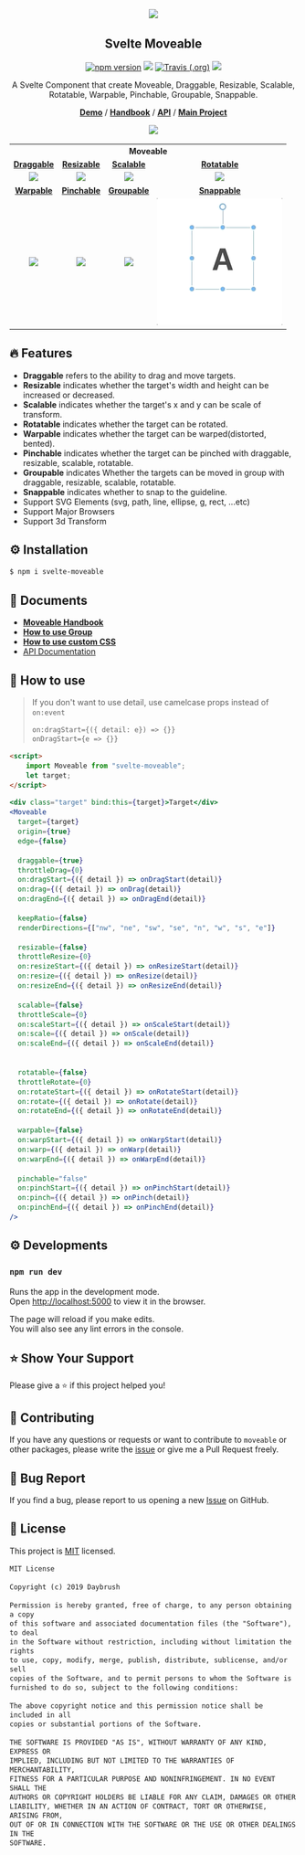 

<p align="middle" ><img src="https://raw.githubusercontent.com/daybrush/moveable/master/demo/images/logo.png"/></p>
<h2 align="middle">Svelte Moveable</h2>
<p align="middle">
<a href="https://www.npmjs.com/package/svelte-moveable" target="_blank"><img src="https://img.shields.io/npm/v/svelte-moveable.svg?style=flat-square&color=007acc&label=version" alt="npm version" /></a>
<img src="https://img.shields.io/badge/language-typescript-blue.svg?style=flat-square"/>
<a href="https://travis-ci.org/daybrush/moveable" target="_blank"><img alt="Travis (.org)" src="https://img.shields.io/travis/daybrush/moveable.svg?style=flat-square&label=build" /></a>
<a href="https://github.com/daybrush/moveable/blob/master/LICENSE" target="_blank"><img src="https://img.shields.io/github/license/daybrush/moveable.svg?style=flat-square&label=license&color=08CE5D"/></a>
</p>
<p align="middle">A Svelte Component that create Moveable, Draggable, Resizable, Scalable, Rotatable, Warpable, Pinchable, Groupable, Snappable.</p>
<p align="middle">
    <a href="https://daybrush.com/moveable" target="_blank"><strong>Demo</strong></a> /
    <a href="https://github.com/daybrush/moveable/blob/master/handbook/handbook.md" target="_blank"><strong>Handbook</strong></a> /
    <a href="https://daybrush.com/moveable/release/latest/doc/" target="_blank"><strong>API</strong></a> /
    <a href="https://github.com/daybrush/scena" target="_blank"><strong>Main Project</strong></a>
</p>

<p align="middle">
  <a href="https://codesandbox.io/s/svelte-moveable-demo-qi7fu" target="_blank"><img src="https://codesandbox.io/static/img/play-codesandbox.svg" /></a>
</p>


<table width="100%" align="center">
<tr>
<th colspan="4">Moveable</th>
</tr>
<tr>
<td align="center"><a href="https://github.com/daybrush/moveable/blob/master/handbook/handbook.md#toc-draggable"><strong>Draggable</strong></a></td>
<td align="center"><a href="https://github.com/daybrush/moveable/blob/master/handbook/handbook.md#toc-resizable"><strong>Resizable</strong></a></td>
<td align="center"><a href="https://github.com/daybrush/moveable/blob/master/handbook/handbook.md#toc-scalable"><strong>Scalable</strong></a></td>
<td align="center"><a href="https://github.com/daybrush/moveable/blob/master/handbook/handbook.md#toc-rotatable"><strong>Rotatable</strong></a></td>
</tr>
<tr>
<td align="center">
<img src="https://raw.githubusercontent.com/daybrush/moveable/master/demo/images/draggable.gif">
</td>
<td align="center">
<img src="https://raw.githubusercontent.com/daybrush/moveable/master/demo/images/resizable.gif">
</td>
<td align="center">
<img src="https://raw.githubusercontent.com/daybrush/moveable/master/demo/images/scalable.gif">
</td>
<td align="center">
<img src="https://raw.githubusercontent.com/daybrush/moveable/master/demo/images/rotatable.gif">
</td>
</tr>
<tr>
<td align="center"><a href="https://github.com/daybrush/moveable/blob/master/handbook/handbook.md#toc-warpable"><strong>Warpable</strong></a></td>
<td align="center"><a href="https://github.com/daybrush/moveable/blob/master/handbook/handbook.md#toc-pinchable"><strong>Pinchable</strong></a></td>
<td align="center"><a href="https://github.com/daybrush/moveable/blob/master/handbook/handbook.md#toc-group"><strong>Groupable</strong></a></td>
<td align="center"><a href="https://github.com/daybrush/moveable/blob/master/handbook/handbook.md#toc-snappable"><strong>Snappable</strong></a></td>
</tr>
<tr>
<td align="center"><img src="https://raw.githubusercontent.com/daybrush/moveable/master/demo/images/warpable.gif"></td>
<td align="center"><img src="https://raw.githubusercontent.com/daybrush/moveable/master/demo/images/pinchable.gif"></td>
<td align="center"><img src="https://raw.githubusercontent.com/daybrush/moveable/master/demo/images/groupable.gif"></td>
<td align="center"><img src="https://raw.githubusercontent.com/daybrush/moveable/master/demo/images/snappable.gif"></td>
</tr>
</table>


## 🔥 Features
* **Draggable** refers to the ability to drag and move targets.
* **Resizable** indicates whether the target's width and height can be increased or decreased.
* **Scalable** indicates whether the target's x and y can be scale of transform.
* **Rotatable** indicates whether the target can be rotated.
* **Warpable** indicates whether the target can be warped(distorted, bented).
* **Pinchable** indicates whether the target can be pinched with draggable, resizable, scalable, rotatable.
* **Groupable** indicates Whether the targets can be moved in group with draggable, resizable, scalable, rotatable.
* **Snappable** indicates whether to snap to the guideline.
* Support SVG Elements (svg, path, line, ellipse, g, rect, ...etc)
* Support Major Browsers
* Support 3d Transform


## ⚙️ Installation
```sh
$ npm i svelte-moveable
```

## 📄 Documents

* [**Moveable Handbook**](https://github.com/daybrush/moveable/blob/master/handbook/handbook.md)
* [**How to use Group**](https://github.com/daybrush/moveable/blob/master/handbook/handbook.md#toc-group)
* [**How to use custom CSS**](https://github.com/daybrush/moveable/blob/master/handbook/handbook.md#toc-custom-css)
* [API Documentation](https://daybrush.com/moveable/release/latest/doc/)

## 🚀 How to use
> If you don't want to use detail, use camelcase props instead of `on:event`
>
> ```
> on:dragStart={({ detail: e}) => {}}
> onDragStart={e => {}}
> ```

```html
<script>
    import Moveable from "svelte-moveable";
    let target;
</script>
```
```jsx
<div class="target" bind:this={target}>Target</div>
<Moveable
  target={target}
  origin={true}
  edge={false}

  draggable={true}
  throttleDrag={0}
  on:dragStart={({ detail }) => onDragStart(detail)}
  on:drag={({ detail }) => onDrag(detail)}
  on:dragEnd={({ detail }) => onDragEnd(detail)}

  keepRatio={false}
  renderDirections={["nw", "ne", "sw", "se", "n", "w", "s", "e"]}

  resizable={false}
  throttleResize={0}
  on:resizeStart={({ detail }) => onResizeStart(detail)}
  on:resize={({ detail }) => onResize(detail)}
  on:resizeEnd={({ detail }) => onResizeEnd(detail)}

  scalable={false}
  throttleScale={0}
  on:scaleStart={({ detail }) => onScaleStart(detail)}
  on:scale={({ detail }) => onScale(detail)}
  on:scaleEnd={({ detail }) => onScaleEnd(detail)}


  rotatable={false}
  throttleRotate={0}
  on:rotateStart={({ detail }) => onRotateStart(detail)}
  on:rotate={({ detail }) => onRotate(detail)}
  on:rotateEnd={({ detail }) => onRotateEnd(detail)}

  warpable={false}
  on:warpStart={({ detail }) => onWarpStart(detail)}
  on:warp={({ detail }) => onWarp(detail)}
  on:warpEnd={({ detail }) => onWarpEnd(detail)}

  pinchable="false"
  on:pinchStart={({ detail }) => onPinchStart(detail)}
  on:pinch={({ detail }) => onPinch(detail)}
  on:pinchEnd={({ detail }) => onPinchEnd(detail)}
/>

```


## ⚙️ Developments
### `npm run dev`

Runs the app in the development mode.<br>
Open [http://localhost:5000](http://localhost:5000) to view it in the browser.

The page will reload if you make edits.<br>
You will also see any lint errors in the console.



## ⭐️ Show Your Support
Please give a ⭐️ if this project helped you!


## 👏 Contributing

If you have any questions or requests or want to contribute to `moveable` or other packages, please write the [issue](https://github.com/daybrush/moveable/issues) or give me a Pull Request freely.

## 🐞 Bug Report

If you find a bug, please report to us opening a new [Issue](https://github.com/daybrush/moveable/issues) on GitHub.


## 📝 License

This project is [MIT](https://github.com/daybrush/moveable/blob/master/LICENSE) licensed.

```
MIT License

Copyright (c) 2019 Daybrush

Permission is hereby granted, free of charge, to any person obtaining a copy
of this software and associated documentation files (the "Software"), to deal
in the Software without restriction, including without limitation the rights
to use, copy, modify, merge, publish, distribute, sublicense, and/or sell
copies of the Software, and to permit persons to whom the Software is
furnished to do so, subject to the following conditions:

The above copyright notice and this permission notice shall be included in all
copies or substantial portions of the Software.

THE SOFTWARE IS PROVIDED "AS IS", WITHOUT WARRANTY OF ANY KIND, EXPRESS OR
IMPLIED, INCLUDING BUT NOT LIMITED TO THE WARRANTIES OF MERCHANTABILITY,
FITNESS FOR A PARTICULAR PURPOSE AND NONINFRINGEMENT. IN NO EVENT SHALL THE
AUTHORS OR COPYRIGHT HOLDERS BE LIABLE FOR ANY CLAIM, DAMAGES OR OTHER
LIABILITY, WHETHER IN AN ACTION OF CONTRACT, TORT OR OTHERWISE, ARISING FROM,
OUT OF OR IN CONNECTION WITH THE SOFTWARE OR THE USE OR OTHER DEALINGS IN THE
SOFTWARE.
```
